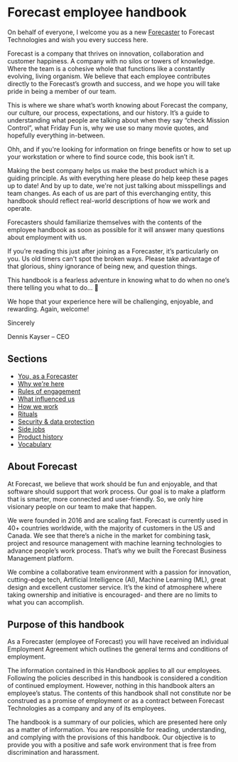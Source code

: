 # Forecast employee handbook

On behalf of everyone, I welcome you as a new [Forecaster](https://www.forecast.app/) to Forecast Technologies and wish you every success here.

Forecast is a company that thrives on innovation, collaboration and customer happiness. A company with no silos or towers of knowledge. Where the team is a cohesive whole that functions like a constantly evolving, living organism. We believe that each employee contributes directly to the Forecast’s growth and success, and we hope you will take pride in being a member of our team.

This is where we share what’s worth knowing about Forecast the company, our culture, our process, expectations, and our history. It’s a guide to understanding what people are talking about when they say “check Mission Control”, what Friday Fun is, why we use so many movie quotes, and hopefully everything in-between.

Ohh, and if you're looking for information on fringe benefits or how to set up your workstation or where to find source code, this book isn’t it.

Making the best company helps us make the best product which is a guiding principle. As with everything here please do help keep these pages up to date! And by up to date, we're not just talking about misspellings and team changes. As each of us are part of this everchanging entity, this handbook should reflect real-world descriptions of how we work and operate.

Forecasters should familiarize themselves with the contents of the employee handbook as soon as possible for it will answer many questions about employment with us.

If you’re reading this just after joining as a Forecaster, it’s particularly on you. Us old timers can't spot the broken ways. Please take advantage of that glorious, shiny ignorance of being new, and question things. 

This handbook is a fearless adventure in knowing what to do when no one’s there telling you what to do... :princess:

We hope that your experience here will be challenging, enjoyable, and rewarding. Again, welcome!

Sincerely


Dennis Kayser – CEO

## Sections
* [You, as a Forecaster](you-as-a-forecaster.md)
* [Why we're here](why-we-are-here.md)
* [Rules of engagement](rules-of-engagement.md)
* [What influenced us](what-influenced-us.md)
* [How we work](how-we-work.md)
* [Rituals](rituals.md)
* [Security & data protection](security-data-protection.md)
* [Side jobs](side-jobs.md)
* [Product history](product-history.md)
* [Vocabulary](vocabulary.md)

## About Forecast
At Forecast, we believe that work should be fun and enjoyable, and that software should support that work process. Our goal is to make a platform that is smarter, more connected and user-friendly. So, we only hire visionary people on our team to make that happen.

We were founded in 2016 and are scaling fast. Forecast is currently used in 40+ countries worldwide, with the majority of customers in the US and Canada. We see that there’s a niche in the market for combining task, project and resource management with machine learning technologies to advance people’s work process. That’s why we built the Forecast Business Management platform.

We combine a collaborative team environment with a passion for innovation, cutting-edge tech, Artificial Intelligence (AI), Machine Learning (ML), great design and excellent customer service. It’s the kind of atmosphere where taking ownership and initiative is encouraged- and there are no limits to what you can accomplish.

## Purpose of this handbook
As a Forecaster (employee of Forecast) you will have received an individual Employment Agreement which outlines the general terms and conditions of employment.

The information contained in this Handbook applies to all our employees. Following the policies described in this handbook is considered a condition of continued employment. However, nothing in this handbook alters an employee’s status. The contents of this handbook shall not constitute nor be construed as a promise of employment or as a contract between Forecast Technologies as a company and any of its employees. 

The handbook is a summary of our policies, which are presented here only as a matter of information. You are responsible for reading, understanding, and complying with the provisions of this handbook. Our objective is to provide you with a positive and safe work environment that is free from discrimination and harassment.
